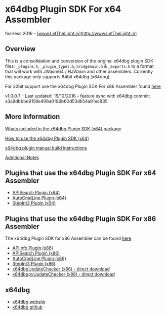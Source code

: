 # x64dbg Plugin SDK For x64 Assembler

fearless 2016 - [www.LetTheLight.in](http://www.LetTheLight.in)

## Overview

This is a consolidation and conversion of the original x64dbg plugin SDK files: `_plugins.h`, `_plugin_types.h`, `bridgemain.h` & `_exports.h` to a format that will work with JWasm64 / HJWasm and other assemblers. Currently this package only supports 64bit x64dbg (x64dbg).

For 32bit support use the x64dbg Plugin SDK For x86 Assembler found [here](https://github.com/mrfearless/x64dbg-Plugin-SDK-For-x86-Assembler)

v1.0.0.7 - Last updated: 15/10/2016 - feature sync with x64dbg commit: a3a9dbbbe9159e406a0196b60d53db54a91ec835

## More Information

[Whats included in the x64dbg Plugin SDK (x64) package](https://github.com/mrfearless/x64dbg-Plugin-SDK-For-x64-Assembler/wiki/Whats-included-in-the-x64dbg-Plugin-SDK-(x64)-package)

[How to use the x64dbg Plugin SDK (x64)](https://github.com/mrfearless/x64dbg-Plugin-SDK-For-x64-Assembler/wiki/How-to-use-the-x64dbg-Plugin-SDK-(x64))

[x64dbg plugin manual build instructions](https://github.com/mrfearless/x64dbg-Plugin-SDK-For-x64-Assembler/wiki/x64dbg-plugin-manual-build-instructions)

[Additional Notes](https://github.com/mrfearless/x64dbg-Plugin-SDK-For-x64-Assembler/wiki/Additional-Notes)

## Plugins that use the x64dbg Plugin SDK For x64 Assembler

* [APISearch Plugin (x64)](https://github.com/mrfearless/APISearch-Plugin-x64)
* [AutoCmdLine Plugin (x64)](https://github.com/mrfearless/AutoCmdLine-Plugin-x64)
* [StepInt3 Plugin (x64)](https://github.com/mrfearless/StepInt3-Plugin-x64)


## Plugins that use the x64dbg Plugin SDK For x86 Assembler

The x64dbg Plugin SDK for x86 Assembler can be found [here](https://github.com/mrfearless/x64dbg-Plugin-SDK-For-x86-Assembler)

* [APIInfo Plugin (x86)](https://github.com/mrfearless/APIInfo-Plugin-x86)
* [APISearch Plugin (x86)](https://github.com/mrfearless/APISearch-Plugin-x86)
* [AutoCmdLine Plugin (x86)](https://github.com/mrfearless/AutoCmdLine-Plugin-x86)
* [StepInt3 Plugin (x86)](https://github.com/mrfearless/StepInt3-Plugin-x86)
* [x64dbgUpdateChecker (x86) - direct download](https://dl.dropboxusercontent.com/u/17077376/x64dbg%20Plugins/x64dbgUpdateChecker.zip)
* [x64dbgpyUpdateChecker (x86) - direct download](https://dl.dropboxusercontent.com/u/17077376/x64dbg%20Plugins/x64dbgpyUpdateChecker.zip)



## x64dbg
* [x64dbg website](http://x64dbg.com)
* [x64dbg github](https://github.com/x64dbg/x64dbg)

